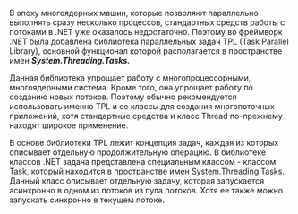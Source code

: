 В эпоху многоядерных машин, которые позволяют параллельно выполнять сразу несколько процессов, стандартных средств работы с потоками в .NET уже оказалось недостаточно.
Поэтому во фреймворк .NET была добавлена библиотека параллельных задач TPL (Task Parallel Library), основной функционал которой располагается в пространстве имен
***System.Threading.Tasks.***   

Данная библиотека упрощает работу с многопроцессорными, многоядерными система. Кроме того, она упрощает работу по созданию новых потоков.
Поэтому обычно рекомендуется использовать именно TPL и ее классы для создания многопоточных приложений, хотя стандартные средства и класс Thread по-прежнему находят
широкое применение.  

В основе библиотеки TPL лежит концепция задач, каждая из которых описывает отдельную продолжительную операцию. В библиотеке классов .NET задача представлена 
специальным классом - классом Task, который находится в пространстве имен System.Threading.Tasks. Данный класс описывает отдельную задачу, которая запускается
асинхронно в одном из потоков из пула потоков. Хотя ее также можно запускать синхронно в текущем потоке.
